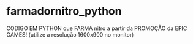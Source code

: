 # farmadornitro_python
CODIGO EM PYTHON que FARMA nitro a partir da PROMOÇÃO da EPIC GAMES! (utilize a resolução 1600x900 no monitor)

